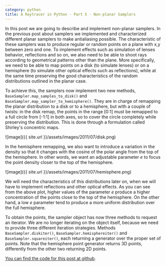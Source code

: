 ```yaml
---
category: python
title: A Raytracer in Python - Part 5 - Non-planar Samplers
---
```


In this post we are going to describe and implement non-planar samplers.
In the previous post about samplers
we implemented and characterized different planar samplers to make
antialiasing possible. The characteristic of these samplers was to
produce regular or random points on a plane with x,y between zero and
one. To implement effects such as simulation of lenses behavior,
reflections and so on, we also need to be able to shoot rays according
to geometrical patterns other than the plane. More specifically, we need
to be able to map points on a disk (to simulate lenses) or on a
hemisphere (to simulate other optical effects such as reflections),
while at the same time preserving the good characteristics of the random
distributions outlined in the planar case.

To achieve this, the samplers now implement two new methods,
`BaseSampler.map_samples_to_disk()` and
`BaseSampler.map_sampler_to_hemisphere()`. They are in charge of
remapping the planar distribution to a disk or to a hemisphere, but with
a couple of twists: in the disk remap, the points in the range \[0:1\]
must be remapped to a full circle from \[-1:1\] in both axes, so to
cover the circle completely while preserving the distribution. This is
done through a formulation called Shirley\'s concentric maps.

![image]({{ site.url }}/assets/images/2011/07/disk.png)

In the hemisphere remapping, we also want to introduce a variation in
the density so that it changes with the cosine of the polar angle from
the top of the hemisphere. In other words, we want an adjustable
parameter *e* to focus the point density closer to the top of the
hemisphere.

![image]({{ site.url }}/assets/images/2011/07/hemisphere.png)

We will need the characteristics of this distributions later on, when we
will have to implement reflections and other optical effects. As you can
see from the above plot, higher values of the parameter *e* produce a
higher concentration of the points close to the top of the hemisphere.
On the other hand, a low *e* parameter tend to produce a more uniform
distribution over the full hemisphere.

To obtain the points, the sampler object has now three methods to
request an iterator. We are no longer iterating on the object itself,
because we need to provide three different iteration strategies. Methods
`BaseSampler.diskiter()`, `BaseSampler.hemisphereiter()` and
`BaseSampler.squareiter()`, each returning a generator over the proper
set of points. Note that the hemisphere point generator returns 3D
points, differently from the other two returning 2D points.

[You can find the code for this post at github](https://github.com/stefanoborini/python-raytrace/commit/363cdc7d59f7a132efcadab617e3c9a9373ed5dc).
